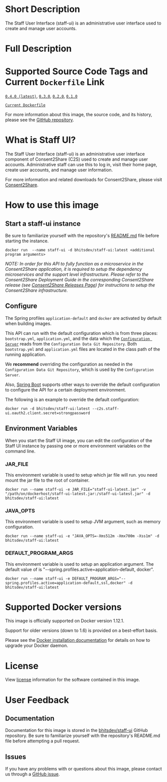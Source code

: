 # Short Description
The Staff User Interface (staff-ui) is an administrative user interface used to create and manage user accounts.

# Full Description

# Supported Source Code Tags and Current `Dockerfile` Link

[`0.4.0 (latest)`](https://github.com/bhits-dev/staff-ui/releases/tag/0.4.0), [`0.3.0`](https://github.com/bhits-dev/staff-ui/releases/tag/0.3.0), [`0.2.0`](https://github.com/bhits-dev/staff-ui/releases/tag/0.2.0), [`0.1.0`](https://github.com/bhits-dev/staff-ui/releases/tag/0.1.0)

[`Current Dockerfile`](../server/src/main/docker/Dockerfile)

For more information about this image, the source code, and its history, please see the [GitHub repository](https://github.com/bhits-dev/staff-ui).

# What is Staff UI?

The Staff User Interface (staff-ui) is an administrative user interface component of Consent2Share (C2S) used to create and manage user accounts. Administrative staff can use this to log in, visit their home page, create user accounts, and manage user information.

For more information and related downloads for Consent2Share, please visit [Consent2Share](https://bhits-dev.github.io/consent2share/).

# How to use this image

## Start a staff-ui instance

Be sure to familiarize yourself with the repository's [README.md](https://github.com/bhits-dev/staff-ui) file before starting the instance.

`docker run  --name staff-ui -d bhitsdev/staff-ui:latest <additional program arguments>`

*NOTE: In order for this API to fully function as a microservice in the Consent2Share application, it is required to setup the dependency microservices and the support level infrastructure. Please refer to the Consent2Share Deployment Guide in the corresponding Consent2Share release (see [Consent2Share Releases Page](https://github.com/bhits-dev/consent2share/releases)) for instructions to setup the Consent2Share infrastructure.*

## Configure

The Spring profiles `application-default` and `docker` are activated by default when building images.

This API can run with the default configuration which is from three places: `bootstrap.yml`, `application.yml`, and the data which the [`Configuration Server`](https://github.com/bhits-dev/config-server) reads from the `Configuration Data Git Repository`. Both `bootstrap.yml` and `application.yml` files are located in the class path of the running application.

We **recommend** overriding the configuration as needed in the `Configuration Data Git Repository`, which is used by the `Configuration Server`.

Also, [Spring Boot](https://projects.spring.io/spring-boot/) supports other ways to override the default configuration to configure the API for a certain deployment environment. 

The following is an example to override the default configuration:

`docker run -d bhitsdev/staff-ui:latest --c2s.staff-ui.oauth2.client.secret=strongpassword`

## Environment Variables

When you start the Staff UI image, you can edit the configuration of the Staff UI instance by passing one or more environment variables on the command line. 

### JAR_FILE
This environment variable is used to setup which jar file will run. you need mount the jar file to the root of container.

`docker run --name staff-ui -e JAR_FILE="staff-ui-latest.jar" -v "/path/on/dockerhost/staff-ui-latest.jar:/staff-ui-latest.jar" -d bhitsdev/staff-ui:latest`

### JAVA_OPTS 
This environment variable is used to setup JVM argument, such as memory configuration.

`docker run --name staff-ui -e "JAVA_OPTS=-Xms512m -Xmx700m -Xss1m" -d bhitsdev/staff-ui:latest`

### DEFAULT_PROGRAM_ARGS 

This environment variable is used to setup an application argument. The default value of is "--spring.profiles.active=application-default, docker".

`docker run --name staff-ui -e DEFAULT_PROGRAM_ARGS="--spring.profiles.active=application-default,ssl,docker" -d bhitsdev/staff-ui:latest`

# Supported Docker versions
This image is officially supported on Docker version 1.12.1.

Support for older versions (down to 1.6) is provided on a best-effort basis.

Please see the [Docker installation documentation](https://docs.docker.com/engine/installation/) for details on how to upgrade your Docker daemon.

# License
View [license](https://github.com/bhits-dev/staff-ui/blob/master/LICENSE) information for the software contained in this image.

# User Feedback

## Documentation 
Documentation for this image is stored in the [bhitsdev/staff-ui](https://github.com/bhits-dev/staff-ui) GitHub repository. Be sure to familiarize yourself with the repository's README.md file before attempting a pull request.

## Issues

If you have any problems with or questions about this image, please contact us through a [GitHub issue](https://github.com/bhits-dev/staff-ui/issues).